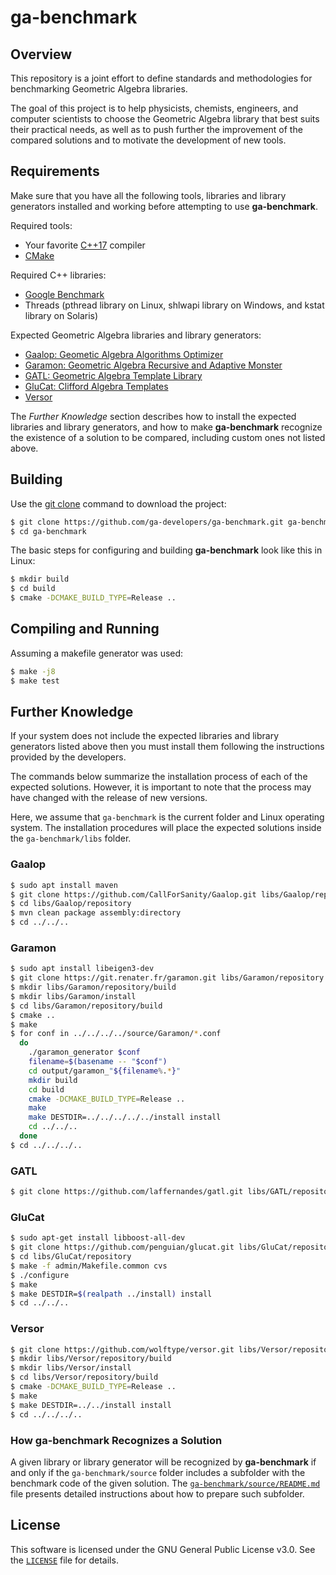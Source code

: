# ga-benchmark

## Overview
This repository is a joint effort to define standards and methodologies for benchmarking Geometric Algebra libraries.

The goal of this project is to help physicists, chemists, engineers, and computer scientists to choose the Geometric Algebra library that best suits their practical needs, as well as to push further the improvement of the compared solutions and to motivate the development of new tools.


## Requirements
Make sure that you have all the following tools, libraries and library generators installed and working before attempting to use **ga-benchmark**.

Required tools:
- Your favorite [C++17](https://en.wikipedia.org/wiki/C%2B%2B14) compiler
- [CMake](https://cmake.org)

Required C++ libraries:
- [Google Benchmark](https://github.com/google/benchmark)
- Threads (pthread library on Linux, shlwapi library on Windows, and kstat library on Solaris)

Expected Geometric Algebra libraries and library generators:
- [Gaalop: Geometic Algebra Algorithms Optimizer](http://www.gaalop.de)
- [Garamon: Geometric Algebra Recursive and Adaptive Monster](https://sourcesup.renater.fr/scm/?group_id=4044)
- [GATL: Geometric Algebra Template Library](https://github.com/laffernandes/gatl)
- [GluCat: Clifford Algebra Templates](https://github.com/penguian/glucat)
- [Versor](http://versor.mat.ucsb.edu)

The *Further Knowledge* section describes how to install the expected libraries and library generators, and how to make **ga-benchmark** recognize the existence of a solution to be compared, including custom ones not listed above.


## Building
Use the [git clone](https://git-scm.com/docs/git-clone) command to download the project:
```bash
$ git clone https://github.com/ga-developers/ga-benchmark.git ga-benchmark
$ cd ga-benchmark
```

The basic steps for configuring and building **ga-benchmark** look like this in Linux:
```bash
$ mkdir build
$ cd build
$ cmake -DCMAKE_BUILD_TYPE=Release ..
```

## Compiling and Running
Assuming a makefile generator was used:
```bash
$ make -j8
$ make test
```

## Further Knowledge
If your system does not include the expected libraries and library generators listed above then you must install them following the instructions provided by the developers.

The commands below summarize the installation process of each of the expected solutions. However, it is important to note that the process may have changed with the release of new versions.

Here, we assume that `ga-benchmark` is the current folder and Linux operating system. The installation procedures will place the expected solutions inside the `ga-benchmark/libs` folder.

### Gaalop
```bash
$ sudo apt install maven
$ git clone https://github.com/CallForSanity/Gaalop.git libs/Gaalop/repository
$ cd libs/Gaalop/repository
$ mvn clean package assembly:directory
$ cd ../../..
```

### Garamon
```bash
$ sudo apt install libeigen3-dev
$ git clone https://git.renater.fr/garamon.git libs/Garamon/repository
$ mkdir libs/Garamon/repository/build
$ mkdir libs/Garamon/install
$ cd libs/Garamon/repository/build
$ cmake ..
$ make
$ for conf in ../../../../source/Garamon/*.conf
  do
    ./garamon_generator $conf
    filename=$(basename -- "$conf")
    cd output/garamon_"${filename%.*}"
    mkdir build
    cd build
    cmake -DCMAKE_BUILD_TYPE=Release ..
    make
    make DESTDIR=../../../../../install install
    cd ../../..
  done
$ cd ../../../..
```

### GATL
```bash
$ git clone https://github.com/laffernandes/gatl.git libs/GATL/repository
```

### GluCat
```bash
$ sudo apt-get install libboost-all-dev
$ git clone https://github.com/penguian/glucat.git libs/GluCat/repository
$ cd libs/GluCat/repository
$ make -f admin/Makefile.common cvs
$ ./configure
$ make
$ make DESTDIR=$(realpath ../install) install
$ cd ../../..
```

### Versor
```bash
$ git clone https://github.com/wolftype/versor.git libs/Versor/repository
$ mkdir libs/Versor/repository/build
$ mkdir libs/Versor/install
$ cd libs/Versor/repository/build
$ cmake -DCMAKE_BUILD_TYPE=Release ..
$ make
$ make DESTDIR=../../install install
$ cd ../../../..
```

### How **ga-benchmark** Recognizes a Solution
A given library or library generator will be recognized by **ga-benchmark** if and only if the `ga-benchmark/source` folder includes a subfolder with the benchmark code of the given solution. The [`ga-benchmark/source/README.md`](source/README.md) file presents detailed instructions about how to prepare such subfolder.


## License
This software is licensed under the GNU General Public License v3.0. See the [`LICENSE`](LICENSE) file for details.